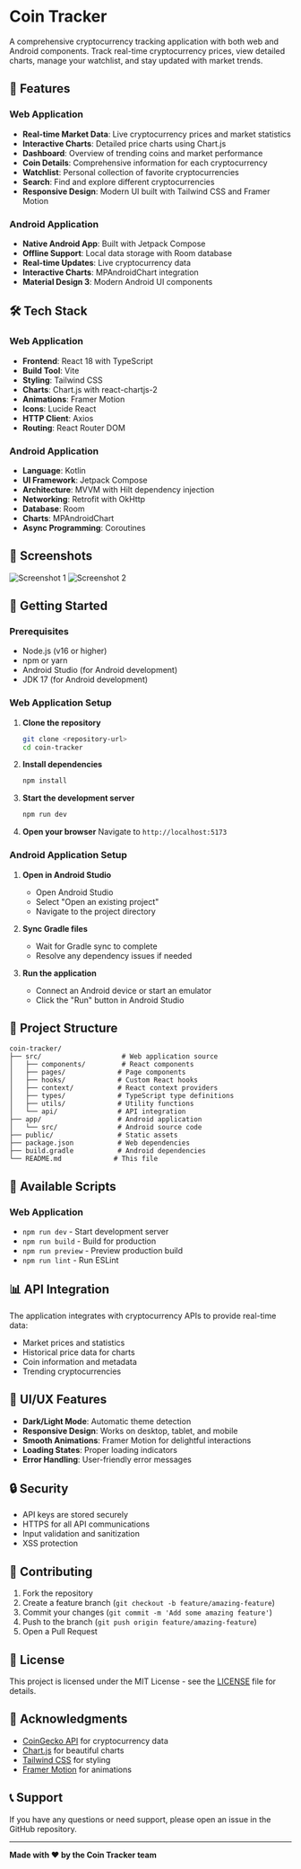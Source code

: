 # Coin Tracker

A comprehensive cryptocurrency tracking application with both web and Android components. Track real-time cryptocurrency prices, view detailed charts, manage your watchlist, and stay updated with market trends.

## 🚀 Features

### Web Application
- **Real-time Market Data**: Live cryptocurrency prices and market statistics
- **Interactive Charts**: Detailed price charts using Chart.js
- **Dashboard**: Overview of trending coins and market performance
- **Coin Details**: Comprehensive information for each cryptocurrency
- **Watchlist**: Personal collection of favorite cryptocurrencies
- **Search**: Find and explore different cryptocurrencies
- **Responsive Design**: Modern UI built with Tailwind CSS and Framer Motion

### Android Application
- **Native Android App**: Built with Jetpack Compose
- **Offline Support**: Local data storage with Room database
- **Real-time Updates**: Live cryptocurrency data
- **Interactive Charts**: MPAndroidChart integration
- **Material Design 3**: Modern Android UI components

## 🛠️ Tech Stack

### Web Application
- **Frontend**: React 18 with TypeScript
- **Build Tool**: Vite
- **Styling**: Tailwind CSS
- **Charts**: Chart.js with react-chartjs-2
- **Animations**: Framer Motion
- **Icons**: Lucide React
- **HTTP Client**: Axios
- **Routing**: React Router DOM

### Android Application
- **Language**: Kotlin
- **UI Framework**: Jetpack Compose
- **Architecture**: MVVM with Hilt dependency injection
- **Networking**: Retrofit with OkHttp
- **Database**: Room
- **Charts**: MPAndroidChart
- **Async Programming**: Coroutines

## 📱 Screenshots

![Screenshot 1](https://drive.google.com/uc?export=view&id=1eeW5uiE9drpdpA7xVr8cexYpA1URjNTP)
![Screenshot 2](https://drive.google.com/uc?export=view&id=1poptREb9SQjYywSMuT6kVoBDCKtLxbCt)


## 🚀 Getting Started

### Prerequisites
- Node.js (v16 or higher)
- npm or yarn
- Android Studio (for Android development)
- JDK 17 (for Android development)

### Web Application Setup

1. **Clone the repository**
   ```bash
   git clone <repository-url>
   cd coin-tracker
   ```

2. **Install dependencies**
   ```bash
   npm install
   ```

3. **Start the development server**
   ```bash
   npm run dev
   ```

4. **Open your browser**
   Navigate to `http://localhost:5173`

### Android Application Setup

1. **Open in Android Studio**
   - Open Android Studio
   - Select "Open an existing project"
   - Navigate to the project directory

2. **Sync Gradle files**
   - Wait for Gradle sync to complete
   - Resolve any dependency issues if needed

3. **Run the application**
   - Connect an Android device or start an emulator
   - Click the "Run" button in Android Studio

## 📁 Project Structure

```
coin-tracker/
├── src/                    # Web application source
│   ├── components/         # React components
│   ├── pages/             # Page components
│   ├── hooks/             # Custom React hooks
│   ├── context/           # React context providers
│   ├── types/             # TypeScript type definitions
│   ├── utils/             # Utility functions
│   └── api/               # API integration
├── app/                   # Android application
│   └── src/               # Android source code
├── public/                # Static assets
├── package.json           # Web dependencies
├── build.gradle           # Android dependencies
└── README.md             # This file
```

## 🔧 Available Scripts

### Web Application
- `npm run dev` - Start development server
- `npm run build` - Build for production
- `npm run preview` - Preview production build
- `npm run lint` - Run ESLint

## 📊 API Integration

The application integrates with cryptocurrency APIs to provide real-time data:
- Market prices and statistics
- Historical price data for charts
- Coin information and metadata
- Trending cryptocurrencies

## 🎨 UI/UX Features

- **Dark/Light Mode**: Automatic theme detection
- **Responsive Design**: Works on desktop, tablet, and mobile
- **Smooth Animations**: Framer Motion for delightful interactions
- **Loading States**: Proper loading indicators
- **Error Handling**: User-friendly error messages

## 🔒 Security

- API keys are stored securely
- HTTPS for all API communications
- Input validation and sanitization
- XSS protection

## 🤝 Contributing

1. Fork the repository
2. Create a feature branch (`git checkout -b feature/amazing-feature`)
3. Commit your changes (`git commit -m 'Add some amazing feature'`)
4. Push to the branch (`git push origin feature/amazing-feature`)
5. Open a Pull Request

## 📝 License

This project is licensed under the MIT License - see the [LICENSE](LICENSE) file for details.

## 🙏 Acknowledgments

- [CoinGecko API](https://www.coingecko.com/en/api) for cryptocurrency data
- [Chart.js](https://www.chartjs.org/) for beautiful charts
- [Tailwind CSS](https://tailwindcss.com/) for styling
- [Framer Motion](https://www.framer.com/motion/) for animations

## 📞 Support

If you have any questions or need support, please open an issue in the GitHub repository.

---

**Made with ❤️ by the Coin Tracker team** 

